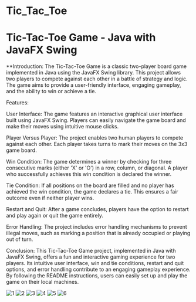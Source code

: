 # Tic_Tac_Toe

# Tic-Tac-Toe Game - Java with JavaFX Swing

**Introduction:
The Tic-Tac-Toe Game is a classic two-player board game implemented in Java using the JavaFX Swing library. This project allows two players to compete against each other in a battle of strategy and logic. The game aims to provide a user-friendly interface, engaging gameplay, and the ability to win or achieve a tie.

Features:

User Interface: The game features an interactive graphical user interface built using JavaFX Swing. Players can easily navigate the game board and make their moves using intuitive mouse clicks.

Player Versus Player: The project enables two human players to compete against each other. Each player takes turns to mark their moves on the 3x3 game board.

Win Condition: The game determines a winner by checking for three consecutive marks (either 'X' or 'O') in a row, column, or diagonal. A player who successfully achieves this win condition is declared the winner.

Tie Condition: If all positions on the board are filled and no player has achieved the win condition, the game declares a tie. This ensures a fair outcome even if neither player wins.

Restart and Quit: After a game concludes, players have the option to restart and play again or quit the game entirely.

Error Handling: The project includes error handling mechanisms to prevent illegal moves, such as marking a position that is already occupied or playing out of turn.

Conclusion:
This Tic-Tac-Toe Game project, implemented in Java with JavaFX Swing, offers a fun and interactive gaming experience for two players. Its intuitive user interface, win and tie conditions, restart and quit options, and error handling contribute to an engaging gameplay experience. By following the README instructions, users can easily set up and play the game on their local machines.

![1](https://github.com/ermoiz2102/Tic_Tac_Toe/assets/115916289/66cfb811-1457-438f-8229-b91c5f4b35db)
![2](https://github.com/ermoiz2102/Tic_Tac_Toe/assets/115916289/034765cd-ef5f-4cdd-917a-433b90ed4fcc)
![3](https://github.com/ermoiz2102/Tic_Tac_Toe/assets/115916289/2ace36c9-6853-4ecb-8b49-5915814acb7f)
![4](https://github.com/ermoiz2102/Tic_Tac_Toe/assets/115916289/fa621505-6867-4278-b676-2b110ea341cb)
![5](https://github.com/ermoiz2102/Tic_Tac_Toe/assets/115916289/946f5864-df5c-4350-a135-22628b221a75)
![6](https://github.com/ermoiz2102/Tic_Tac_Toe/assets/115916289/16a81e94-b6bc-4ab9-bdff-5496087327eb)

